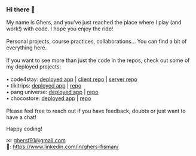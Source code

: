 ### Hi there 👋

My name is Ghers, and you've just reached the place where I play (and work!) with code. I hope you enjoy the ride!<br />
<br />
Personal projects, course practices, collaborations... You can find a bit of everything here.<br />
<br />
If you want to see more than just the code in the repos, check out some of my deployed projects:<br />
<br />
• code4stay: [deployed app](https://code4stay.netlify.app/) | [client repo](https://github.com/ghersf91/code4Stay-client) | [server repo](https://github.com/ghersf91/code4Stay-server)<br />
• tikitrips: [deployed app](https://tikitrips.herokuapp.com/) | [repo](https://github.com/ghersf91/tikitrips)<br />
• pang universe: [deployed app](https://ghersf91.github.io/pang-universe/) | [repo](https://github.com/ghersf91/pang-universe)<br />
• chocostore: [deployed app](https://ghersf91.github.io/chocostore/) | [repo](https://github.com/ghersf91/chocostore)<br />
<br />
Please feel free to reach out if you have feedback, doubts or just want to have a chat!

Happy coding!

✉: ghersf91@gmail.com<br />
👔: https://www.linkedin.com/in/ghers-fisman/

<!--
**ghersf91/ghersf91** is a ✨ _special_ ✨ repository because its `README.md` (this file) appears on your GitHub profile.

Here are some ideas to get you started:

- 🔭 I’m currently working on ...
- 🌱 I’m currently learning ...
- 👯 I’m looking to collaborate on ...
- 🤔 I’m looking for help with ...
- 💬 Ask me about ...
- 📫 How to reach me: ...
- 😄 Pronouns: ...
- ⚡ Fun fact: ...
-->

